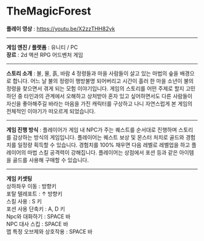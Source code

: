 # TheMagicForest
**플레이 영상** : https://youtu.be/X2zzTHH82yk
***
**게임 엔진 / 플랫폼** : 유니티 / PC<br/>
**장르** : 2d 액션 RPG 어드벤처 게임
***
**스토리 소개** : 불, 물, 흙, 바람 4 정령들과 마을 사람들이 살고 있는 마법의 숲을 배경으로 합니다. 어느 날 불의 정령이 행방불명 되어버리고 시간이 흘러 한 마을 소년이 불의 정령을 찾으면서 겪게 되는 모험 이야기입니다. 게임의 스토리를 어떤 주제로 할지 고민하던 중 타인과의 관계에서 오해하고 상처받아 혼자 있고 싶어하면서도 다른 사람들이 자신을 좋아해주길 바라는 마음을 가진 캐릭터를 구상하고 나니 자연스럽게 본 게임의 전체적인 이야기가 떠오르게 되었습니다.
***
**게임 진행 방식** : 플레이어가 게임 내 NPC가 주는 퀘스트를 순서대로 진행하며 스토리를 감상하는 방식의 게임입니다. 플레이어는 퀘스트 보상 및 몬스터 처치로 골드와 경험치를 일정량 획득할 수 있습니다. 경험치를 100% 채우면 다음 레벨로 레벨업을 하고 플레이어의 마법 스킬 공격력이 강해집니다. 플레이어는 상점에서 포션 등과 같은 아이템을 골드를 사용해 구매할 수 있습니다. 
***
**게임 키셋팅**<br/>
상하좌우 이동 : 방향키<br/>
포탈 텔레포트 : ↑ 방향키<br/>
스킬 사용 : S 키<br/>
포션 사용 단축키 : A, D 키<br/>
Npc와 대화하기 : SPACE 바<br/>
NPC 대사 스킵 : SPACE 바<br/>
맵 특정 오브제와 상호작용 : SPACE 바<br/>

